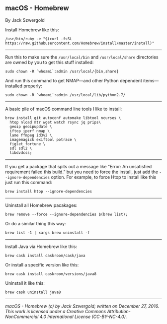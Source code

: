 ## macOS - Homebrew

By Jack Szwergold

Install Homebrew like this:

    /usr/bin/ruby -e "$(curl -fsSL https://raw.githubusercontent.com/Homebrew/install/master/install)"

***

Run this to make sure the `/usr/local/bin` and `/usr/local/share` directories are owned by you to get this stuff installed:

    sudo chown -R `whoami`:admin /usr/local/{bin,share}

And run this command to get NMAP—and other Python dependent items—installed properly:

    sudo chown -R `whoami`:admin /usr/local/lib/python2.7/

***

A basic pile of macOS command line tools I like to install:

    brew install git autoconf automake libtool ncurses \
      htop nload mtr wget watch rsync jq prips\
      geoip geoipupdate \
      iftop iperf nmap \
      lame ffmpeg id3v2 \
      imagemagick exiftool potrace \
      figlet fortune \
      sdl sdl2 \
      libdvdcss;

***

If you get a package that spits out a message like “Error: An unsatisfied requirement failed this build.” but you need to force the install, just add the `--ignore-dependencies` option. For example, to force Htop to install like this just run this command:

	brew install htop --ignore-dependencies

***

Uninstall all Homebrew pacakages:

    brew remove --force --ignore-dependencies $(brew list);

Or do a similar thing this way:

	brew list -1 | xargs brew uninstall -f

***

Install Java via Homebrew like this:

	brew cask install caskroom/cask/java

Or install a specific version like this:

	brew cask install caskroom/versions/java8

Uninstall it like this:

	brew cask uninstall java8

***

*macOS - Homebrew (c) by Jack Szwergold; written on December 27, 2016. This work is licensed under a Creative Commons Attribution-NonCommercial 4.0 International License (CC-BY-NC-4.0).*